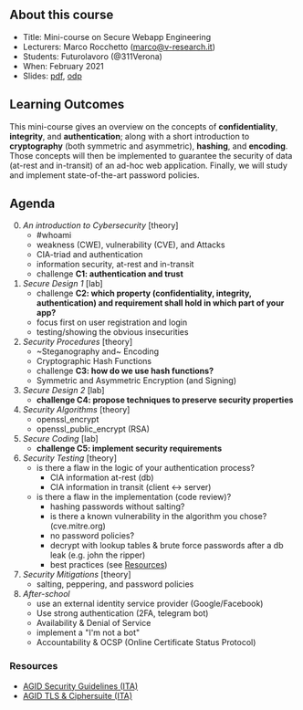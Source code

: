 ## About this course

- Title: Mini-course on Secure Webapp Engineering
- Lecturers: Marco Rocchetto (marco@v-research.it)
- Students: Futurolavoro (@311Verona)
- When: February 2021
- Slides: [pdf](./futurolavoro_slides.pdf), [odp](./futurolavoro_slides.odp)

## Learning Outcomes
This mini-course gives an overview on the concepts of **confidentiality**, **integrity**, and **authentication**; along with a short introduction to **cryptography** (both symmetric and asymmetric), **hashing**, and **encoding**. Those concepts will then be implemented to guarantee the security of data (at-rest and in-transit) of an ad-hoc web application. Finally, we will study and implement state-of-the-art password policies.

## Agenda
0. *An introduction to Cybersecurity* [theory]
	- #whoami
	- weakness (CWE), vulnerability (CVE), and Attacks
	- CIA-triad and authentication
	- information security, at-rest and in-transit
	- challenge **C1: authentication and trust**
1. *Secure Design 1* [lab]
	- challenge **C2: which property (confidentiality, integrity, authentication) and requirement shall hold in which part of your app?**
	- focus first on user registration and login
	- testing/showing the obvious insecurities
2. *Security Procedures* [theory]
	- ~Steganography and~ Encoding
	- Cryptographic Hash Functions
	- challenge **C3: how do we use hash functions?**
	- Symmetric and Asymmetric Encryption (and Signing)
3. *Secure Design 2* [lab]
	- **challenge C4: propose techniques to preserve security properties**
4. *Security Algorithms* [theory]
	- openssl\_encrypt
	- openssl_public\_encrypt (RSA)
5. *Secure Coding* [lab]
	- **challenge C5: implement security requirements**
6. *Security Testing* [theory]
	- is there a flaw in the logic of your authentication process?
		- CIA information at-rest (db)
		- CIA information in transit (client <-> server)
	- is there a flaw in the implementation (code review)?
		- hashing passwords without salting?
		- is there a known vulnerability in the algorithm you chose? (cve.mitre.org)
		- no password policies?
		- decrypt with lookup tables & brute force passwords after a db leak (e.g. john the ripper)
		- best practices (see [Resources](#Resources))
7. *Security Mitigations* [theory]
	- salting, peppering, and password policies
8. *After-school*
	- use an external identity service provider (Google/Facebook)
	- Use strong authentication (2FA, telegram bot)
	- Availability & Denial of Service
	- implement a "I'm not a bot"
	- Accountability & OCSP (Online Certificate Status Protocol)

### Resources
- [AGID Security Guidelines (ITA)](https://www.agid.gov.it/sites/default/files/repository_files/allegato_4_-_linee_guida_per_la_modellazione_delle_minacce-dlt.pdf)
- [AGID TLS & Ciphersuite (ITA)](https://www.agid.gov.it/it/sicurezza/tls-e-cipher-suite)
